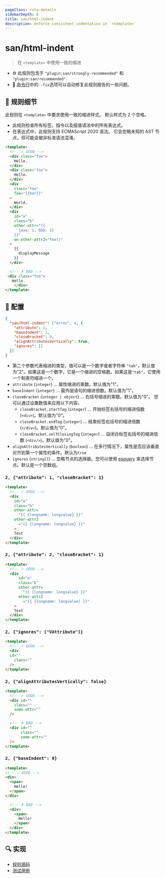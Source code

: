 ```yaml
---
pageClass: rule-details
sidebarDepth: 0
title: san/html-indent
description: enforce consistent indentation in `<template>`
---
```

# san/html-indent
> 在 `<template>` 中使用一致的缩进

- :gear: 此规则包含于 `"plugin:san/strongly-recommended"` 和 `"plugin:san/recommended"`.
- :wrench: [命令行](https://eslint.org/docs/user-guide/command-line-interface#fixing-problems)中的`--fix`选项可以自动修复此规则报告的一些问题。

## :book: 规则细节

此规则在 `<template>` 中要求使用一致的缩进样式。 默认样式为 2 个空格。

- 此规则检查所有标签，指令以及插值语法中的所有表达式。
- 在表达式中，此规则支持 ECMAScript 2020 语法。 它会忽略未知的 AST 节点，但可能会被非标准语法混淆。

<eslint-code-block fix :rules="{'san/html-indent': ['error']}">

```html
<template>
  <!-- ✓ GOOD -->
  <div class="foo">
    Hello.
  </div>
  <div class="foo">
    Hello.
  </div>
  <div 
    class="foo"
    foo="{{bar}}"
  >
    World.
  </div>
  <div
    id="a"
    class="b"
    other-attr="{{
      {aaa: 1, bbb: 2}
    }}"
    on-other-attr2="foo()"
  >
    {{
      displayMessage
    }}
  </div>

  <!-- ✗ BAD -->
 <div class="foo">
   Hello.
    </div>
</template>
```

</eslint-code-block>

## :wrench: 配置

```json
{
  "san/html-indent": ["error", 4, {
    "attribute": 1,
    "baseIndent": 1,
    "closeBracket": 0,
    "alignAttributesVertically": true,
    "ignores": []
  }]
}
```

- 第二个参数代表缩进的类型，值可以是一个数字或者字符串 `"tab"`，默认值为"2"。如果这是一个数字，它是一个缩进的空格数。如果这是`"tab"`，它使用一个制表符缩进一个。
- `attribute` (`integer`) ... 属性缩进的乘数。默认值为"1"。
- `baseIndent` (`integer`) ... 最外层语句的缩进倍数。默认值为"1"。
- `closeBracket` (`integer | object`) ... 右括号缩进的乘数。默认值为"0"。
  您可以通过设置数值来应用以下内容。
  - `closeBracket.startTag` (`integer`) ... 开始标签右括号的缩进倍数 (`<div>`)。默认值为"0"。
  - `closeBracket.endTag` (`integer`) ... 结束标签右括号的缩进倍数 (`</div>`)。默认值为"0"。
  - `closeBracket.selfClosingTag` (`integer`) ... 自闭合标签右括号的缩进倍数 (`<div/>`)。默认值为"0"。
- `alignAttributesVertically` (`boolean`) ... 在多行情况下，属性是否应该垂直对齐到第一个属性的条件。默认为`true`
- `ignores` (`string[]`) ... 忽略节点的选择器。您可以使用 [esquery](https://github.com/estools/esquery#readme) 来选择节点。默认是一个空数组。

### `2, {"attribute": 1, "closeBracket": 1}`

<eslint-code-block fix :rules="{'san/html-indent': ['error', 2, {attribute: 1, closeBracket: 1}]}">

```html
<template>
  <!-- ✓ GOOD -->
  <div
    id="a"
    class="b"
    other-attr=
      "{{ {longname: longvalue} }}"
    other-attr2
      ="{{ {longname: longvalue} }}"
    >
    Text
  </div>
</template>
```

</eslint-code-block>

### `2, {"attribute": 2, "closeBracket": 1}`

<eslint-code-block fix :rules="{'san/html-indent': ['error', 2, {attribute: 2, closeBracket: 1}]}">

```html
<template>
  <!-- ✓ GOOD -->
  <div
      id="a"
      class="b"
      other-attr=
        "{{ {longname: longvalue} }}"
      other-attr2
        ="{{ {longname: longvalue} }}"
    >
    Text
  </div>
</template>
```

</eslint-code-block>

### `2, {"ignores": ["VAttribute"]}`

<eslint-code-block fix :rules="{'san/html-indent': ['error', 2, {ignores: ['VAttribute']}]}">

```html
<template>
  <!-- ✓ GOOD -->
  <div
  id=""
    class=""
  />
</template>
```

</eslint-code-block>

### `2, {"alignAttributesVertically": false}`

<eslint-code-block fix :rules="{'san/html-indent': ['error', 2, {alignAttributesVertically: false}]}">

```html
<template>
  <!-- ✓ GOOD -->
  <div id=""
    class=""
    some-attr=""
  />

  <!-- ✗ BAD -->
  <div id=""
       class=""
       some-attr=""
  />
</template>
```

</eslint-code-block>

### `2, {"baseIndent": 0}`

<eslint-code-block fix :rules="{'san/html-indent': ['error', 2, {baseIndent: 0}]}">

```html
<template>
<!-- ✓ GOOD -->
<div>
  <span>
    Hello!
  </span>
</div>

  <!-- ✗ BAD -->
  <div>
    <span>
      Hello!
    </span>
  </div>
</template>
```

</eslint-code-block>

## :mag: 实现

- [规则源码](https://github.com/ecomfe/eslint-plugin-san/blob/main/lib/rules/html-indent.js)
- [测试用例](https://github.com/ecomfe/eslint-plugin-san/tree/main/__tests__/lib/rules/html-indent.test.js)
